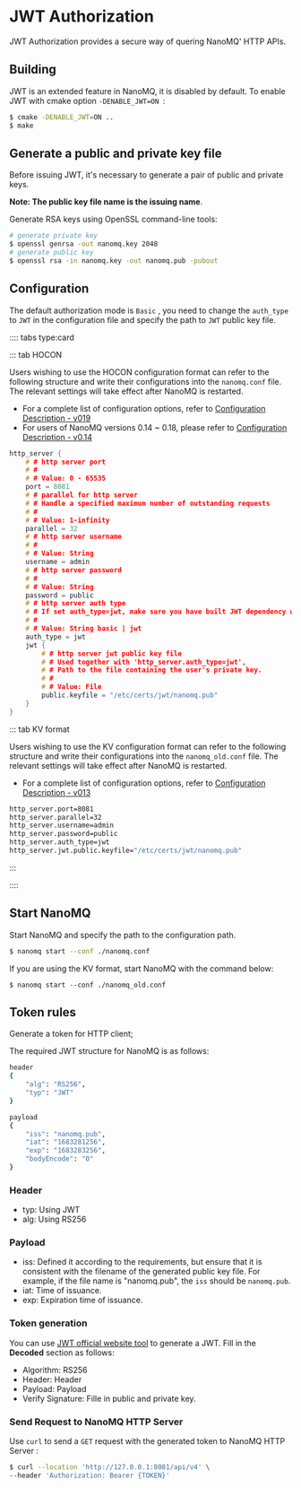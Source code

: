 # JWT Authorization
JWT Authorization provides a secure way of quering NanoMQ' HTTP APIs.

## Building

JWT is an extended feature in NanoMQ, it is disabled by default. To enable JWT with cmake option `-DENABLE_JWT=ON `:

```bash
$ cmake -DENABLE_JWT=ON ..
$ make
```

## Generate a public and private key file

Before issuing JWT, it's necessary to generate a pair of public and private keys. 

**Note: The public key file name is the issuing name**.

Generate RSA keys using OpenSSL command-line tools:

```bash
# generate private key
$ openssl genrsa -out nanomq.key 2048
# generate public key
$ openssl rsa -in nanomq.key -out nanomq.pub -pubout
```

## Configuration

The default authorization mode is `Basic` , you need to change the `auth_type ` to `JWT` in the configuration file and specify the path to  `JWT` public key file.

:::: tabs type:card

::: tab HOCON

Users wishing to use the HOCON configuration format can refer to the following structure and write their configurations into the `nanomq.conf` file. The relevant settings will take effect after NanoMQ is restarted.

- For a complete list of configuration options, refer to [Configuration Description - v019](../config-description/v019.md)
- For users of NanoMQ versions 0.14 ~ 0.18, please refer to [Configuration Description - v0.14](../config-description/v014.md)

```c
http_server {
    # # http server port
    # #
    # # Value: 0 - 65535
    port = 8081
    # # parallel for http server
    # # Handle a specified maximum number of outstanding requests
    # #
    # # Value: 1-infinity
    parallel = 32
    # # http server username
    # #
    # # Value: String
    username = admin
    # # http server password
    # #
    # # Value: String
    password = public
    # # http server auth type
    # # If set auth_type=jwt, make sure you have built JWT dependency with `-DENABLE_JWT=ON` first.
    # #
    # # Value: String basic | jwt
    auth_type = jwt
    jwt {
        # # http server jwt public key file
        # # Used together with 'http_server.auth_type=jwt',
        # # Path to the file containing the user's private key.
        # #
        # # Value: File
        public.keyfile = "/etc/certs/jwt/nanomq.pub"
    }
}
```

::: tab KV format

Users wishing to use the KV configuration format can refer to the following structure and write their configurations into the `nanomq_old.conf` file. The relevant settings will take effect after NanoMQ is restarted.

- For a complete list of configuration options, refer to [Configuration Description - v013](../config-description/v013.md)

```bash
http_server.port=8081
http_server.parallel=32
http_server.username=admin
http_server.password=public
http_server.auth_type=jwt
http_server.jwt.public.keyfile="/etc/certs/jwt/nanomq.pub"
```

:::

::::

## Start NanoMQ

Start NanoMQ and specify the path to the configuration path.

```bash
$ nanomq start --conf ./nanomq.conf
```

If you are using the KV format, start NanoMQ with the command below:

```
$ nanomq start --conf ./nanomq_old.conf
```

## Token rules

Generate a token for HTTP client;

The required JWT structure for NanoMQ is as follows: 

```bash
header
{
    "alg": "RS256",
    "typ": "JWT"
}

payload
{
    "iss": "nanomq.pub",
    "iat": "1683281256",
    "exp": "1683283256",
    "bodyEncode": "0"
}
```

### Header

- typ: Using JWT
- alg: Using RS256

### Payload

- iss: Defined it according to the requirements, but ensure that it is consistent with the filename of the generated public key file. For example, if the file name is "nanomq.pub", the `iss` should be `nanomq.pub`.
- iat: Time of issuance.
- exp: Expiration time of issuance.

### Token generation

You can use [JWT official website tool](https://jwt.io/) to generate a JWT. Fill in the **Decoded** section as follows: 

- Algorithm: RS256
- Header: Header
- Payload: Payload
- Verify Signature: Fille in public and private key.

### Send Request to NanoMQ HTTP Server

Use `curl` to send a `GET` request with the generated token to NanoMQ HTTP Server : 

```bash
$ curl --location 'http://127.0.0.1:8081/api/v4' \
--header 'Authorization: Bearer {TOKEN}'
```